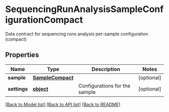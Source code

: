 # SequencingRunAnalysisSampleConfigurationCompact

Data contract for sequencing runs analysis per-sample configuration (compact)
## Properties
Name | Type | Description | Notes
------------ | ------------- | ------------- | -------------
**sample** | [**SampleCompact**](SampleCompact.md) |  | [optional] 
**settings** | [**object**](.md) | Configurations for the sample | [optional] 

[[Back to Model list]](../README.md#documentation-for-models) [[Back to API list]](../README.md#documentation-for-api-endpoints) [[Back to README]](../README.md)


